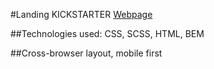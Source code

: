 #Landing KICKSTARTER
[Webpage](https://anastasiia-sharkova.github.io/Kickstarter_landing/)

##Technologies used: CSS, SCSS, HTML, BEM

##Сross-browser layout, mobile first
